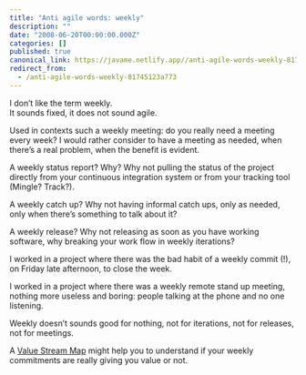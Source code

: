 ```yaml
---
title: "Anti agile words: weekly"
description: ""
date: "2008-06-20T00:00:00.000Z"
categories: []
published: true
canonical_link: https://javame.netlify.app//anti-agile-words-weekly-81745123a773
redirect_from:
  - /anti-agile-words-weekly-81745123a773
---
```


I don’t like the term weekly.  
It sounds fixed, it does not sound agile.

Used in contexts such a weekly meeting: do you really need a meeting every week? I would rather consider to have a meeting as needed, when there’s a real problem, when the benefit is evident.

A weekly status report? Why? Why not pulling the status of the project directly from your continuous integration system or from your tracking tool (Mingle? Track?).

A weekly catch up? Why not having informal catch ups, only as needed, only when there’s something to talk about it?

A weekly release? Why not releasing as soon as you have working software, why breaking your work flow in weekly iterations?

I worked in a project where there was the bad habit of a weekly commit (!), on Friday late afternoon, to close the week.

I worked in a project where there was a weekly remote stand up meeting, nothing more useless and boring: people talking at the phone and no one listening.

Weekly doesn’t sounds good for nothing, not for iterations, not for releases, not for meetings.

A [Value Stream Map](http://en.wikipedia.org/wiki/Value_Stream_Mapping) might help you to understand if your weekly commitments are really giving you value or not.
